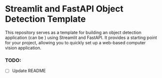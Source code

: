 # Streamlit and FastAPI Object Detection Template

This repository serves as a template for building an object detection application (can be ) using Streamlit and FastAPI. It provides a starting point for your project, allowing you to quickly set up a web-based computer vision application.

### TODO:
- [ ] Update README
